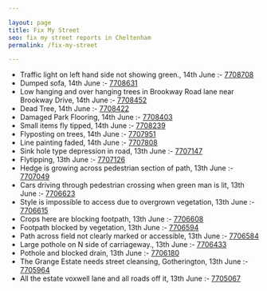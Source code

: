 ```yaml
---

layout: page
title: Fix My Street
seo: fix my street reports in Cheltenham
permalink: /fix-my-street

---
```


<!-- fix_marker starts -->

- Traffic light on left hand side not showing green., 14th June :- [7708708](https://www.fixmystreet.com/report/7708708)
- Dumped sofa, 14th June :- [7708631](https://www.fixmystreet.com/report/7708631)
- Low hanging and over hanging trees in Brookway Road lane near Brookway Drive, 14th June :- [7708452](https://www.fixmystreet.com/report/7708452)
- Dead Tree, 14th June :- [7708422](https://www.fixmystreet.com/report/7708422)
- Damaged Park Flooring, 14th June :- [7708403](https://www.fixmystreet.com/report/7708403)
- Small items fly tipped, 14th June :- [7708239](https://www.fixmystreet.com/report/7708239)
- Flyposting on trees, 14th June :- [7707951](https://www.fixmystreet.com/report/7707951)
- Line painting faded, 14th June :- [7707808](https://www.fixmystreet.com/report/7707808)
- Sink hole type depression in road, 13th June :- [7707147](https://www.fixmystreet.com/report/7707147)
- Flytipping, 13th June :- [7707126](https://www.fixmystreet.com/report/7707126)
- Hedge is growing across pedestrian section of path, 13th June :- [7707049](https://www.fixmystreet.com/report/7707049)
- Cars driving through pedestrian crossing when green man is lit, 13th June :- [7706623](https://www.fixmystreet.com/report/7706623)
- Style is impossible to access due to overgrown vegetation, 13th June :- [7706615](https://www.fixmystreet.com/report/7706615)
- Crops here are blocking footpath, 13th June :- [7706608](https://www.fixmystreet.com/report/7706608)
- Footpath blocked by vegetation, 13th June :- [7706594](https://www.fixmystreet.com/report/7706594)
- Path across field not clearly marked or accessible, 13th June :- [7706584](https://www.fixmystreet.com/report/7706584)
- Large pothole on N side of carriageway., 13th June :- [7706433](https://www.fixmystreet.com/report/7706433)
- Pothole and blocked drain, 13th June :- [7706180](https://www.fixmystreet.com/report/7706180)
- The Grange Estate needs street cleansing, Gotherington, 13th June :- [7705964](https://www.fixmystreet.com/report/7705964)
- All the estate voxwell lane and all roads off it, 13th June :- [7705067](https://www.fixmystreet.com/report/7705067)

<!-- fix_marker ends -->